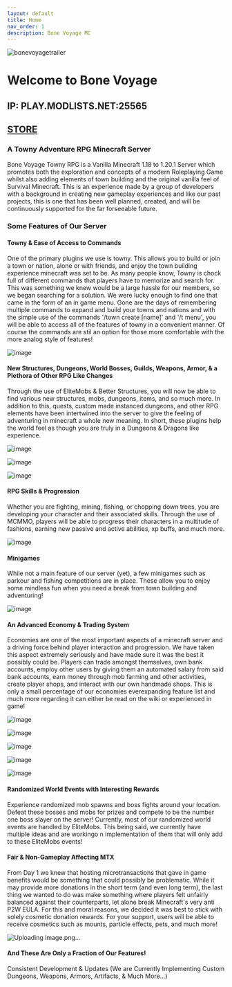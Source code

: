 ```yaml
---
layout: default
title: Home
nav_order: 1
description: Bone Voyage MC
---
```


![bonevoyagetrailer](https://github.com/TheMrNewVegas/TheMrNewVegas.github.io/assets/112358568/a97f12e1-337c-4622-9e68-1e08d7d84a77)

# **Welcome to Bone Voyage**
## **IP: PLAY.MODLISTS.NET:25565**
## **[STORE](SMP.MODLISTS.NET)**

### **A Towny Adventure RPG Minecraft Server**

Bone Voyage Towny RPG is a Vanilla Minecraft 1.18 to 1.20.1 Server which promotes both the exploration and concepts of a modern Roleplaying Game whilst also adding elements of town building and the original vanilla feel of Survival Minecraft. This is an experience made by a group of developers with a background in creating new gameplay experiences and like our past projects, this is one that has been well planned, created, and will be continuously supported for the far forseeable future.

### **Some Features of Our Server**

#### **Towny & Ease of Access to Commands**

One of the primary plugins we use is towny. This allows you to build or join a town or nation, alone or with friends, and enjoy the town building experience minecraft was set to be. As many people know, Towny is chock full of different commands that players have to memorize and search for. This was something we knew would be a large hassle for our members, so we began searching for a solution. We were lucky enough to find one that came in the form of an in game menu. Gone are the days of remembering multiple commands to expand and build your towns and nations and with the simple use of the commands '/town create [name]' and '/t menu', you will be able to access all of the features of towny in a convenient manner. Of course the commands are stil an option for those more comfortable with the more analog style of features!

![image](https://github.com/TheMrNewVegas/TheMrNewVegas.github.io/assets/112358568/b39861b5-ebc5-4f68-b027-a6c6e076384d)

#### **New Structures, Dungeons, World Bosses, Guilds, Weapons, Armor, & a Plethora of Other RPG Like Changes**

Through the use of EliteMobs & Better Structures, you will now be able to find various new structures, mobs, dungeons, items, and so much more. In addition to this, quests, custom made instanced dungeons, and other RPG elements have been intertwined into the server to give the feeling of adventuring in minecraft a whole new meaning. In short, these plugins help the world feel as though you are truly in a Dungeons & Dragons like experience. 

![image](https://github.com/TheMrNewVegas/TheMrNewVegas.github.io/assets/112358568/bd2a7a68-4fe0-4dbc-9da7-d9f647bf1eec)

![image](https://github.com/TheMrNewVegas/TheMrNewVegas.github.io/assets/112358568/3ab29872-42a1-4595-b923-388f9432f52b)

![image](https://github.com/TheMrNewVegas/TheMrNewVegas.github.io/assets/112358568/f1663c41-ee6c-4397-9a2a-558aeaf55222)

#### **RPG Skills & Progression**

Whether you are fighting, mining, fishing, or chopping down trees, you are developing your character and their associated skills. Through the use of MCMMO, players will be able to progress their characters in a multitude of fashions, earning new passive and active abilities, xp buffs, and much more.

![image](https://github.com/TheMrNewVegas/TheMrNewVegas.github.io/assets/112358568/fab40f0f-3b29-45a0-bc4a-6c15a58dd074)

#### **Minigames**

While not a main feature of our server (yet), a few minigames such as parkour and fishing competitions are in place. These allow you to enjoy some mindless fun when you need a break from town building and adventuring!

![image](https://github.com/TheMrNewVegas/TheMrNewVegas.github.io/assets/112358568/1c41f3c1-a67f-4810-9d15-20cc70b1be71)


#### **An Advanced Economy & Trading System**

Economies are one of the most important aspects of a minecraft server and a driving force behind player interaction and progression. We have taken this aspect extremely seriously and have made sure it was the best it possibly could be. Players can trade amongst themselves, own bank accounts, employ other users by giving them an automated salary from said bank accounts, earn money through mob farming and other activities, create player shops, and interact with our own handmade shops. This is only a small percentage of our economies everexpanding feature list and much more regarding it can either be read on the wiki or experienced in game!

![image](https://github.com/TheMrNewVegas/TheMrNewVegas.github.io/assets/112358568/e94cb6ae-53b6-4620-8430-97119b509285)

![image](https://github.com/TheMrNewVegas/TheMrNewVegas.github.io/assets/112358568/9d2936e6-b43e-47ff-96c8-b10eea2d5bb2)

![image](https://github.com/TheMrNewVegas/TheMrNewVegas.github.io/assets/112358568/9dd367bf-3883-4804-9e8a-5b53c0f021fb)

![image](https://github.com/TheMrNewVegas/TheMrNewVegas.github.io/assets/112358568/dd3bdd69-164d-456b-852d-3cac1364bc04)

![image](https://github.com/TheMrNewVegas/TheMrNewVegas.github.io/assets/112358568/3665d63e-c992-4a41-b8e9-c21e4a0ea73a)

#### **Randomized World Events with Interesting Rewards**

Experience randomized mob spawns and boss fights around your location. Defeat these bosses and mobs for prizes and compete to be the number one boss slayer on the server! Currently, most of our randomized world events are handled by EliteMobs. This being said, we currently have multiple ideas and are workingo n implementation of them that will only add to these EliteMobs events!

#### **Fair & Non-Gameplay Affecting MTX**

From Day 1 we knew that hosting microtransactions that gave in game benefits would be something that could possibly be problematic. While it may provide more donations in the short term (and even long term), the last thing we wanted to do was make something where players felt unfairly balanced against their counterparts, let alone break Minecraft's very anti P2W EULA. For this and moral reasons, we decided it was best to stick with solely cosmetic donation rewards. For your support, users will be able to receive cosmetics such as mounts, particle effects, pets, and much more!

![Uploading image.png…]()

#### **And These Are Only a Fraction of Our Features!**

Consistent Development & Updates (We are Currently Implementing Custom Dungeons, Weapons, Armors, Artifacts, & Much More...)
